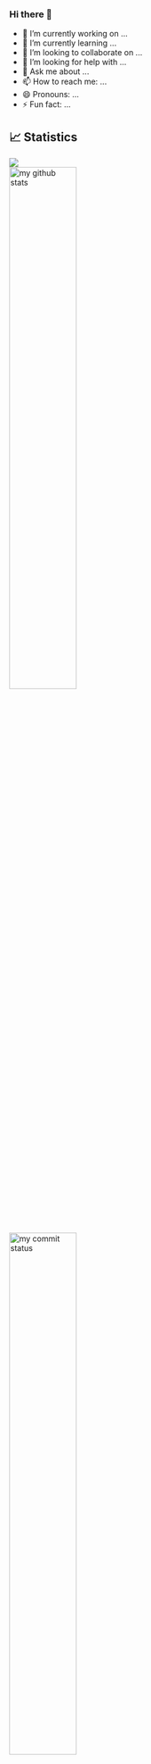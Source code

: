 ### Hi there 👋

- 🔭 I’m currently working on ...
- 🌱 I’m currently learning ...
- 👯 I’m looking to collaborate on ...
- 🤔 I’m looking for help with ...
- 💬 Ask me about ...
- 📫 How to reach me: ...
- 😄 Pronouns: ...
- ⚡ Fun fact: ...

## 📈 Statistics

![](https://komarev.com/ghpvc/?username=nathanColton)
<br>
 <img src="https://github-readme-stats.vercel.app/api?username=nathanColton&theme=chartreuse-dark" alt="my github stats" width="49%"/>
<br>
 <img src="https://github-readme-streak-stats.herokuapp.com/?user=nathanColton&theme=chartreuse-dark" alt="my commit status" width="49%"/>
